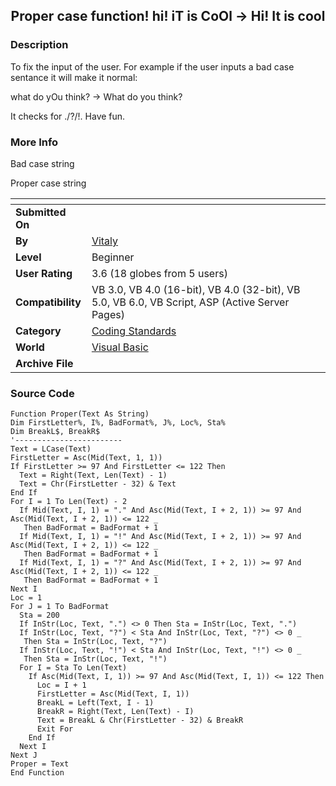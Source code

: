 ﻿<div align="center">

## Proper case function\! hi\! iT is CoOl \-\> Hi\! It is cool


</div>

### Description

To fix the input of the user. For example if the user inputs a bad case sentance it will make it normal:

what do yOu think? -> What do you think?

It checks for ./?/!. Have fun.
 
### More Info
 
Bad case string

Proper case string


<span>             |<span>
---                |---
**Submitted On**   |
**By**             |[Vitaly](https://github.com/Planet-Source-Code/PSCIndex/blob/master/ByAuthor/vitaly.md)
**Level**          |Beginner
**User Rating**    |3.6 (18 globes from 5 users)
**Compatibility**  |VB 3\.0, VB 4\.0 \(16\-bit\), VB 4\.0 \(32\-bit\), VB 5\.0, VB 6\.0, VB Script, ASP \(Active Server Pages\) 
**Category**       |[Coding Standards](https://github.com/Planet-Source-Code/PSCIndex/blob/master/ByCategory/coding-standards__1-43.md)
**World**          |[Visual Basic](https://github.com/Planet-Source-Code/PSCIndex/blob/master/ByWorld/visual-basic.md)
**Archive File**   |[](https://github.com/Planet-Source-Code/vitaly-proper-case-function-hi-it-is-cool-hi-it-is-cool__1-10484/archive/master.zip)





### Source Code

```
Function Proper(Text As String)
Dim FirstLetter%, I%, BadFormat%, J%, Loc%, Sta%
Dim BreakL$, BreakR$
'------------------------
Text = LCase(Text)
FirstLetter = Asc(Mid(Text, 1, 1))
If FirstLetter >= 97 And FirstLetter <= 122 Then
  Text = Right(Text, Len(Text) - 1)
  Text = Chr(FirstLetter - 32) & Text
End If
For I = 1 To Len(Text) - 2
  If Mid(Text, I, 1) = "." And Asc(Mid(Text, I + 2, 1)) >= 97 And Asc(Mid(Text, I + 2, 1)) <= 122 _
   Then BadFormat = BadFormat + 1
  If Mid(Text, I, 1) = "!" And Asc(Mid(Text, I + 2, 1)) >= 97 And Asc(Mid(Text, I + 2, 1)) <= 122 _
   Then BadFormat = BadFormat + 1
  If Mid(Text, I, 1) = "?" And Asc(Mid(Text, I + 2, 1)) >= 97 And Asc(Mid(Text, I + 2, 1)) <= 122 _
   Then BadFormat = BadFormat + 1
Next I
Loc = 1
For J = 1 To BadFormat
  Sta = 200
  If InStr(Loc, Text, ".") <> 0 Then Sta = InStr(Loc, Text, ".")
  If InStr(Loc, Text, "?") < Sta And InStr(Loc, Text, "?") <> 0 _
   Then Sta = InStr(Loc, Text, "?")
  If InStr(Loc, Text, "!") < Sta And InStr(Loc, Text, "!") <> 0 _
   Then Sta = InStr(Loc, Text, "!")
  For I = Sta To Len(Text)
    If Asc(Mid(Text, I, 1)) >= 97 And Asc(Mid(Text, I, 1)) <= 122 Then
      Loc = I + 1
      FirstLetter = Asc(Mid(Text, I, 1))
      BreakL = Left(Text, I - 1)
      BreakR = Right(Text, Len(Text) - I)
      Text = BreakL & Chr(FirstLetter - 32) & BreakR
      Exit For
    End If
  Next I
Next J
Proper = Text
End Function
```

